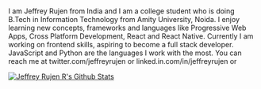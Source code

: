 ### 

I am Jeffrey Rujen from India and I am a college student who is doing B.Tech in Information Technology from Amity University, Noida. I enjoy learning new concepts, frameworks and
languages like Progressive Web Apps, Cross Platform Development, React and React Native. Currently I am working on frontend skills, aspiring to become a full stack developer. JavaScript and Python are the languages I work with the most. You can reach me at twitter.com/jeffreyrujen or linked.in.com/in/jeffreyrujen or 

[![Jeffrey Rujen R's Github Stats](https://enigmatic-harbor-42642.herokuapp.com/?name=jeffreyrujenr&theme=react)](https://enigmatic-harbor-42642.herokuapp.com/?name=SimplyProgger&theme=react)
<!--
**jeffreyrujenr/jeffreyrujenr** is a ✨ _special_ ✨ repository because its `README.md` (this file) appears on your GitHub profile.

Here are some ideas to get you started:

- 🔭 I’m currently working on ...
- 🌱 I’m currently learning ...
- 👯 I’m looking to collaborate on ...
- 🤔 I’m looking for help with ...
- 💬 Ask me about ...
- 📫 How to reach me: ...
- 😄 Pronouns: ...
- ⚡ Fun fact: ...
-->
